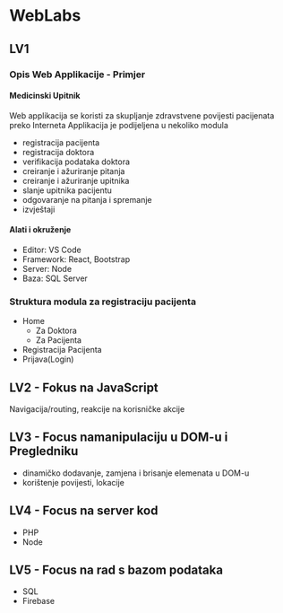 # WebLabs

## LV1

### Opis Web Applikacije - Primjer 

#### Medicinski Upitnik 


Web applikacija se koristi za skupljanje zdravstvene povijesti pacijenata preko Interneta
Applikacija je podijeljena u nekoliko modula
* registracija pacijenta
* registracija doktora
* verifikacija podataka doktora
* creiranje i ažuriranje pitanja
* creiranje i ažuriranje upitnika
* slanje upitnika pacijentu
* odgovaranje na pitanja i spremanje
* izvještaji

#### Alati i okruženje
* Editor: VS Code
* Framework: React, Bootstrap
* Server: Node
* Baza: SQL Server
    

### Struktura modula za registraciju pacijenta

* Home
    * Za Doktora 
    * Za Pacijenta
* Registracija Pacijenta
* Prijava(Login)


## LV2 - Fokus na JavaScript

Navigacija/routing, reakcije na korisničke akcije

## LV3 - Focus namanipulaciju u DOM-u i Pregledniku

* dinamičko dodavanje, zamjena i brisanje elemenata u DOM-u
* korištenje povijesti, lokacije

## LV4 - Focus na server kod

* PHP
* Node


## LV5 - Focus na rad s bazom podataka

* SQL
* Firebase


